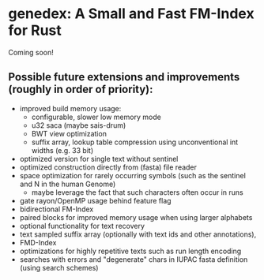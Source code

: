 # genedex: A Small and Fast FM-Index for Rust

Coming soon!

## Possible future extensions and improvements (roughly in order of priority):

- improved build memory usage: 
    - configurable, slower low memory mode
    - u32 saca (maybe sais-drum)
    - BWT view optimization
    - suffix array, lookup table compression using unconventional int widths (e.g. 33 bit)
- optimized version for single text without sentinel
- optimized construction directly from (fasta) file reader
- space optimization for rarely occurring symbols (such as the sentinel and N in the human Genome)
    - maybe leverage the fact that such characters often occur in runs
- gate rayon/OpenMP usage behind feature flag
- bidirectional FM-Index
- paired blocks for improved memory usage when using larger alphabets
- optional functionality for text recovery
- text sampled suffix array (optionally with text ids and other annotations),
- FMD-Index
- optimizations for highly repetitive texts such as run length encoding
- searches with errors and "degenerate" chars in IUPAC fasta definition (using search schemes)

